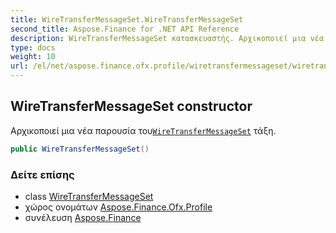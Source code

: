 ```yaml
---
title: WireTransferMessageSet.WireTransferMessageSet
second_title: Aspose.Finance for .NET API Reference
description: WireTransferMessageSet κατασκευαστής. Αρχικοποιεί μια νέα παρουσία τουWireTransferMessageSet τάξη.
type: docs
weight: 10
url: /el/net/aspose.finance.ofx.profile/wiretransfermessageset/wiretransfermessageset/
---
```

## WireTransferMessageSet constructor

Αρχικοποιεί μια νέα παρουσία του[`WireTransferMessageSet`](../) τάξη.

```csharp
public WireTransferMessageSet()
```

### Δείτε επίσης

* class [WireTransferMessageSet](../)
* χώρος ονομάτων [Aspose.Finance.Ofx.Profile](../../wiretransfermessageset/)
* συνέλευση [Aspose.Finance](../../../)


